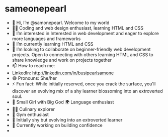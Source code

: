 # sameonepearl

- 👋 Hi, I’m @samonepearl. Welcome to my world
- 👩‍💻 Coding and web design enthusiast, learning HTML and CSS
- 👀 I’m interested in Interested in web development and eager to explore more languages and frameworks
- 🌱 I’m currently learning HTML and CSS
- 💞️ I’m looking to collaborate on beginner-friendly web development projects. Open to connecting with others learning HTML and CSS to share knowledge and work on projects together
- 📫 How to reach me:
- LinkedIn: http://linkedin.com/in/busipearlsamone
- 😄 Pronouns: She/her
- ⚡ Fun fact: While initially reserved, once you crack the surface, you'll discover an evolving mix of a shy learner blossoming into an extroverted soul.
- 🙏 Small Girl with Big God
🌍 Language enthusiast
- 👩‍🍳 Culinary explorer
- 💪 Gym enthusiast
- 🤫 Initially shy but evolving into an extroverted learner
- 🌱 Currently working on building confidence
- 